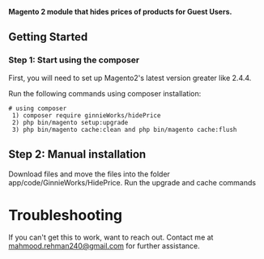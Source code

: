 **Magento 2 module that hides prices of products for Guest Users.**

## Getting Started


### Step 1: Start using the composer

First, you will need to set up Magento2's latest version greater like 2.4.4.

Run the following commands using composer installation:

```
# using composer
 1) composer require ginnieWorks/hidePrice
 2) php bin/magento setup:upgrade
 3) php bin/magento cache:clean and php bin/magento cache:flush
```

## Step 2: Manual installation

Download files and move the files into the folder app/code/GinnieWorks/HidePrice.
Run the upgrade and cache commands

# Troubleshooting

If you can't get this to work, want to reach out. Contact me at mahmood.rehman240@gmail.com for further assistance.


